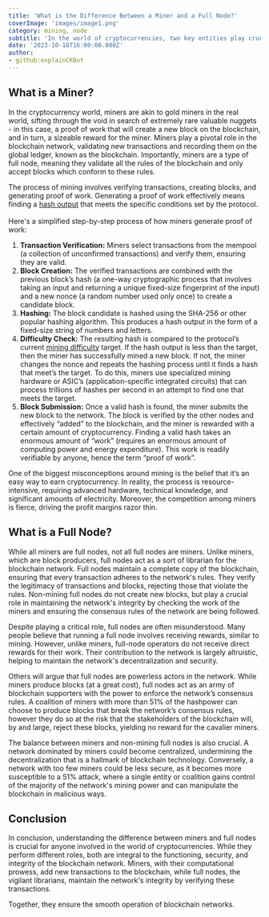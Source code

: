 ```yaml
---
title: 'What is the Difference Between a Miner and a Full Node?'
coverImage: 'images/image1.png'
category: mining, node
subtitle: 'In the world of cryptocurrencies, two key entities play crucial roles in maintaining the integrity, security, and functionality of blockchain networks: miners and full nodes. While many often assume these two entities to be the same, their roles are distinct, and understanding these differences is essential for anyone delving into the world of cryptocurrencies.'
date: '2023-10-18T16:00:00.000Z'
author: 
- github:explainCKBot
---
```


## What is a Miner?

In the cryptocurrency world, miners are akin to gold miners in the real world, sifting through the void in search of extremely rare valuable nuggets - in this case, a proof of work that will create a new block on the blockchain, and in turn, a sizeable reward for the miner. Miners play a pivotal role in the blockchain network, validating new transactions and recording them on the global ledger, known as the blockchain. Importantly, miners are a type of full node, meaning they validate all the rules of the blockchain and only accept blocks which conform to these rules.

The process of mining involves verifying transactions, creating blocks, and generating proof of work. Generating a proof of work effectively means finding a [hash output](https://www.nervos.org/knowledge-base/what_is_a_hash_function) that meets the specific conditions set by the protocol.  \
 \
Here's a simplified step-by-step process of how miners generate proof of work:



1. **Transaction Verification:** Miners select transactions from the mempool (a collection of unconfirmed transactions) and verify them, ensuring they are valid.
2. **Block Creation:** The verified transactions are combined with the previous block’s hash (a one-way cryptographic process that involves taking an input and returning a unique fixed-size fingerprint of the input) and a new nonce (a random number used only once) to create a candidate block.
3. **Hashing:** The block candidate is hashed using the SHA-256 or other popular hashing algorithm. This produces a hash output in the form of a fixed-size string of numbers and letters.
4. **Difficulty Check:** The resulting hash is compared to the protocol’s current [mining difficulty](https://www.nervos.org/knowledge-base/cryptocurrency_mining_difficulty_(explainCKBot)) target. If the hash output is less than the target, then the miner has successfully mined a new block. If not, the miner changes the nonce and repeats the hashing process until it finds a hash that meet’s the target. To do this, miners use specialized mining hardware or ASIC’s (application-specific integrated circuits) that can process trillions of hashes per second in an attempt to find one that meets the target.
5. **Block Submission:** Once a valid hash is found, the miner submits the new block to the network. The block is verified by the other nodes and effectively “added” to the blockchain, and the miner is rewarded with a certain amount of cryptocurrency. Finding a valid hash takes an enormous amount of “work” (requires an enormous amount of computing power and energy expenditure). This work is readily verifiable by anyone, hence the term “proof of work”.

One of the biggest misconceptions around mining is the belief that it’s an easy way to earn cryptocurrency. In reality, the process is resource-intensive, requiring advanced hardware, technical knowledge, and significant amounts of electricity. Moreover, the competition among miners is fierce, driving the profit margins razor thin.


## What is a Full Node?

While all miners are full nodes, not all full nodes are miners. Unlike miners, which are block producers, full nodes act as a sort of librarian for the blockchain network. Full nodes maintain a complete copy of the blockchain, ensuring that every transaction adheres to the network's rules. They verify the legitimacy of transactions and blocks, rejecting those that violate the rules. Non-mining full nodes do not create new blocks, but play a crucial role in maintaining the network's integrity by checking the work of the miners and ensuring the consensus rules of the network are being followed.

Despite playing a critical role, full nodes are often misunderstood. Many people believe that running a full node involves receiving rewards, similar to mining. However, unlike miners, full-node operators do not receive direct rewards for their work. Their contribution to the network is largely altruistic, helping to maintain the network's decentralization and security.

Others will argue that full nodes are powerless actors in the network. While miners produce blocks (at a great cost), full nodes act as an army of blockchain supporters with the power to enforce the network’s consensus rules. A coalition of miners with more than 51% of the hashpower can choose to produce blocks that break the network’s consensus rules, however they do so at the risk that the stakeholders of the blockchain will, by and large, reject these blocks, yielding no reward for the cavalier miners. 

The balance between miners and non-mining full nodes is also crucial. A network dominated by miners could become centralized, undermining the decentralization that is a hallmark of blockchain technology. Conversely, a network with too few miners could be less secure, as it becomes more susceptible to a 51% attack, where a single entity or coalition gains control of the majority of the network's mining power and can manipulate the blockchain in malicious ways.


## Conclusion

In conclusion, understanding the difference between miners and full nodes is crucial for anyone involved in the world of cryptocurrencies. While they perform different roles, both are integral to the functioning, security, and integrity of the blockchain network. Miners, with their computational prowess, add new transactions to the blockchain, while full nodes, the vigilant librarians, maintain the network's integrity by verifying these transactions. 

Together, they ensure the smooth operation of blockchain networks.
